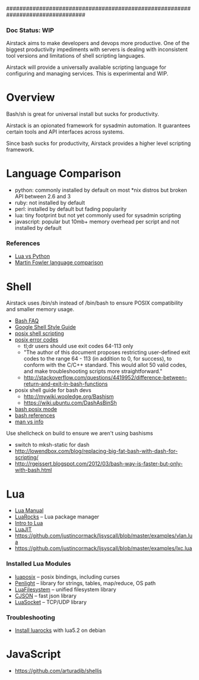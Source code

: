 ################################################################################

### Doc Status: WIP

Airstack aims to make developers and devops more productive. One of the biggest productivity
impediments with servers is dealing with inconsistent tool versions and limitations of
shell scripting languages.

Airstack will provide a universally available scripting language for configuring and
managing services. This is experimental and WIP.


# Overview

Bash/sh is great for universal install but sucks for productivity.

Airstack is an opionated framework for sysadmin automation.
It guarantees certain tools and API interfaces across systems.

Since bash sucks for productivity, Airstack provides a higher level scripting framework.


# Language Comparison

- python: commonly installed by default on most *nix distros but broken API between 2.6 and 3
- ruby: not installed by default
- perl: installed by default but fading popularity
- lua: tiny footprint but not yet commonly used for sysadmin scripting
- javascript: popular but 10mb+ memory overhead per script and not installed by default

### References
- [Lua vs Python](http://lua-users.org/wiki/LuaVersusPython)
- [Martin Fowler language comparison](http://martinsprogrammingblog.blogspot.com/2013/01/embedding-new-runtime-into-your-legacy.html?m=1)


# Shell

Airstack uses /bin/sh instead of /bin/bash to ensure POSIX compatibility and smaller memory usage.

- [Bash FAQ](http://tiswww.case.edu/php/chet/bash/FAQ)
- [Google Shell Style Guide](https://google-styleguide.googlecode.com/svn/trunk/shell.xml)
- [posix shell scripting](http://pubs.opengroup.org/onlinepubs/009604599/utilities/xcu_chap02.html#tag_02_09_04)
- [posix error codes](http://tldp.org/LDP/abs/html/exitcodes.html#EXITCODESREF)
  - tl;dr users should use exit codes 64-113 only
  - "The author of this document proposes restricting user-defined exit codes to the range 64 - 113 (in addition to 0, for success), to conform with the C/C++ standard. This would allot 50 valid codes, and make troubleshooting scripts more straightforward."
  - http://stackoverflow.com/questions/4419952/difference-between-return-and-exit-in-bash-functions
- posix shell guide for bash devs
  - http://mywiki.wooledge.org/Bashism
  - https://wiki.ubuntu.com/DashAsBinSh
- [bash posix mode](http://www.gnu.org/software/bash/manual/html_node/Bash-POSIX-Mode.html#Bash-POSIX-Mode)
- [bash references](http://www.gnu.org/software/bash/manual/bashref.html)
- [man vs info](http://unix.stackexchange.com/questions/77514/what-is-gnu-info-for)

Use shellcheck on build to ensure we aren't using bashisms
- switch to mksh-static for dash
- http://lowendbox.com/blog/replacing-big-fat-bash-with-dash-for-scripting/
- http://rgeissert.blogspot.com/2012/03/bash-way-is-faster-but-only-with-bash.html


# Lua

- [Lua Manual](http://www.lua.org/manual/5.2/)
- [LuaRocks](https://rocks.moonscript.org) – Lua package manager
- [Intro to Lua](http://cellux.github.io/articles/introduction-to-luajit-part-1/)
- [LuaJIT](http://luajit.org)
- https://github.com/justincormack/ljsyscall/blob/master/examples/vlan.lua
- https://github.com/justincormack/ljsyscall/blob/master/examples/lxc.lua

### Installed Lua Modules

- [luaposix](http://luaposix.github.io/luaposix/docs/modules/posix.html) – posix bindings, including curses
- [Penlight](https://github.com/stevedonovan/Penlight/) – library for strings, tables, map/reduce, OS path
- [LuaFilesystem](http://keplerproject.github.io/luafilesystem/) – unified filesystem library
- [CJSON](http://www.kyne.com.au/~mark/software/lua-cjson-manual.html) – fast json library
- [LuaSocket](http://w3.impa.br/~diego/software/luasocket/) – TCP/UDP library

### Troubleshooting

- [Install luarocks](http://linuxclues.blogspot.com/2014/07/luarocks-install-source-debian-how-to.html) with lua5.2 on debian


# JavaScript

- https://github.com/arturadib/shelljs
